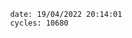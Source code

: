 

                date: 19/04/2022 20:14:01
                cycles: 10680

                         